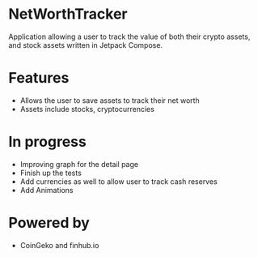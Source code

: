 # NetWorthTracker
Application allowing a user to track the value of both their crypto assets, and stock assets written in Jetpack Compose.

# Features 
- Allows the user to save assets to track their net worth
- Assets include stocks, cryptocurrencies

# In progress
- Improving graph for the detail page
- Finish up the tests
- Add currencies as well to allow user to track cash reserves
- Add Animations

# Powered by
- CoinGeko and finhub.io



